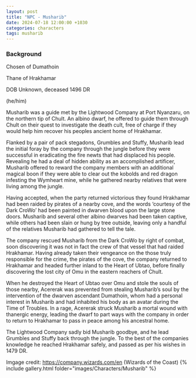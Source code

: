 ```yaml
---
layout: post
title: "NPC - Musharib"
date: 2024-07-18 12:00:00 +1030
categories: characters
tags: musharib
---
```

### Background
Chosen of Dumathoin

Thane of Hrakhamar

DOB Unknown, deceased 1496 DR

(he/him)




Musharib was a guide met by the Lightwood Company at Port Nyanzaru, on the northern tip of Chult. An albino dwarf, he offered to guide them through Chult on their quest to investigate the death cult, free of charge if they would help him recover his peoples ancient home of Hrakhamar.

Flanked by a pair of pack stegadons, Grumbles and Stuffy, Musharib lead the initial foray by the company through the jungle before they were successful in eradicating the fire newts that had displaced his people. Revealing he had a deal of hidden ability as an accomplished artificer, Musharib offered to reward the company members with an additional magical boon if they were able to clear out the kobolds and red dragon infesting the Wymheart mine, while he gathered nearby relatives that were living among the jungle.

Having accepted, when the party returned victorious they found Hrakhamar had been raided by pirates of a nearby cove, and the words ‘courtesy of the Dark CroWo’ had been painted in dwarven blood upon the large stone doors. Musharib and several other albino dwarves had been taken captive, while others had been slain or hung by tree outside, leaving only a handful of the relatives Musharib had gathered to tell the tale.

The company rescued Musharib from the Dark CroWo by right of combat, soon discovering it was not in fact the crew of that vessel that had raided Hrakhamar. Having already taken their vengeance on the those truly responsible for the crime, the pirates of the cove, the company returned to Hrakhamar and headed further inland to the Heart of Ubtao, before finally discovering the lost city of Omu in the eastern reachers of Chult.

When he destroyed the Heart of Ubtao over Omu and stole the souls of those nearby, Acererak was prevented from stealing Musharib’s soul by the intervention of the dwarven ascendant Dumathoin, whom had a personal interest in Musharib and had inhabited his body as an avatar during the Time of Troubles. In a rage, Acererak struck Musharib a mortal wound with thanergic energy, leading the dwarf to part ways with the company in order to return to Hrakhamar to pass in peace among his ancestral home.

The Lightwood Company sadly bid Musharib goodbye, and he lead Grumbles and Stuffy back through the jungle. To the best of the companies knowledge he reached Hrakhamar safely, and passed as per his wishes in 1479 DR.




Imgage credit: https://company.wizards.com/en (Wizards of the Coast)
{% include gallery.html folder="images/Characters/Musharib" %}